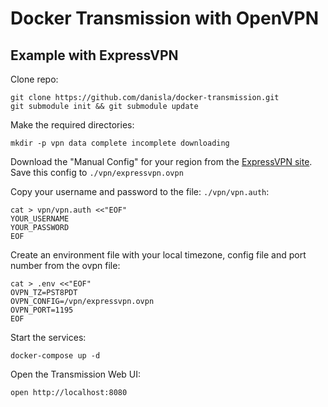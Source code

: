 # Docker Transmission with OpenVPN

## Example with ExpressVPN

Clone repo:

```
git clone https://github.com/danisla/docker-transmission.git
git submodule init && git submodule update
```

Make the required directories:

```
mkdir -p vpn data complete incomplete downloading
```

Download the "Manual Config" for your region from the [ExpressVPN site](https://www.expressvpn.com/setup). Save this config to `./vpn/expressvpn.ovpn`

Copy your username and password to the file: `./vpn/vpn.auth`:

```
cat > vpn/vpn.auth <<"EOF"
YOUR_USERNAME
YOUR_PASSWORD
EOF
```

Create an environment file with your local timezone, config file and port number from the ovpn file:

```
cat > .env <<"EOF"
OVPN_TZ=PST8PDT
OVPN_CONFIG=/vpn/expressvpn.ovpn
OVPN_PORT=1195
EOF
```

Start the services:

```
docker-compose up -d
```

Open the Transmission Web UI:

```
open http://localhost:8080
```

